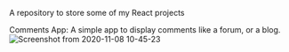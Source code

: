 A repository to store some of my React projects

Comments App:
A simple app to display comments like a forum, or a blog.
![Screenshot from 2020-11-08 10-45-23](https://user-images.githubusercontent.com/22225821/98466898-2e9e8200-21b1-11eb-841a-5f4ed9ea0004.png)
